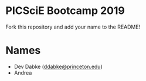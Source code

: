 # PICSciE Bootcamp 2019
Fork this repository and add your name to the README!

# Names
 - Dev Dabke (ddabke@princeton.edu)
 - Andrea
